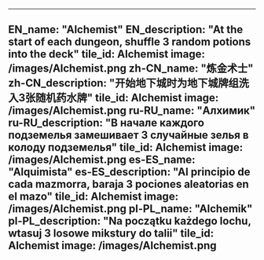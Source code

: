 ---

EN_name: "Alchemist"
EN_description: "At the start of each dungeon, shuffle 3 random potions into the deck"
tile_id: Alchemist
image: /images/Alchemist.png
zh-CN_name: "炼金术士"
zh-CN_description: "开始地下城时为地下城牌组洗入3张随机药水牌"
tile_id: Alchemist
image: /images/Alchemist.png
ru-RU_name: "Алхимик"
ru-RU_description: "В начале каждого подземелья замешивает 3 случайные зелья в колоду подземелья"
tile_id: Alchemist
image: /images/Alchemist.png
es-ES_name: "Alquimista"
es-ES_description: "Al principio de cada mazmorra, baraja 3 pociones aleatorias en el mazo"
tile_id: Alchemist
image: /images/Alchemist.png
pl-PL_name: "Alchemik"
pl-PL_description: "Na początku każdego lochu, wtasuj 3 losowe mikstury do talii"
tile_id: Alchemist
image: /images/Alchemist.png
---